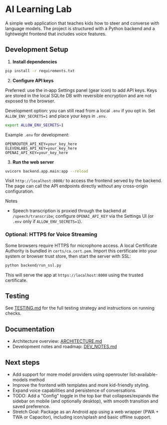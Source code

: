 # AI Learning Lab

A simple web application that teaches kids how to steer and converse with language models.
The project is structured with a Python backend and a lightweight frontend that includes voice features.

## Development Setup

1. **Install dependencies**

```bash
pip install -r requirements.txt
```

2. **Configure API keys**

Preferred: use the in‑app Settings panel (gear icon) to add API keys. Keys are stored in the local SQLite DB with reversible encryption and are not exposed to the browser.

Development option: you can still read from a local `.env` if you opt in. Set `ALLOW_ENV_SECRETS=1` and place your keys in `.env`.

```bash
export ALLOW_ENV_SECRETS=1
```

Example `.env` for development:

```
OPENROUTER_API_KEY=your_key_here
ELEVENLABS_API_KEY=your_key_here
OPENAI_API_KEY=your_key_here
```

3. **Run the web server**

```bash
uvicorn backend.app.main:app --reload
```

Visit `http://localhost:8000/` to access the frontend served by the backend. The page can call the API endpoints directly without any cross-origin configuration.

Notes
- Speech transcription is proxied through the backend at `/speech/transcribe`; configure `OPENAI_API_KEY` via the Settings UI (or `.env` only if `ALLOW_ENV_SECRETS=1`).

### Optional: HTTPS for Voice Streaming

Some browsers require HTTPS for microphone access. A local Certificate Authority is bundled in `certs/ca.cert.pem`.
Import this certificate into your system or browser trust store, then start the server with SSL:

```bash
python backend/run_ssl.py
```

This will serve the app at `https://localhost:8000` using the trusted certificate.

## Testing

See [TESTING.md](TESTING.md) for the full testing strategy and instructions on running checks.

## Documentation

- Architecture overview: [ARCHITECTURE.md](ARCHITECTURE.md)
- Development notes and roadmap: [DEV_NOTES.md](DEV_NOTES.md)

## Next steps

- Add support for more model providers using openrouter list-available-models method
- Improve the frontend with templates and more kid-friendly styling.
- Expand voice capabilities and persistence of conversations.
- TODO: Add a "Config" toggle in the top bar that collapses/expands the sidebar on mobile (and optionally desktop), with smooth transition and saved preference.
- Stretch Goal: Package as an Android app using a web wrapper (PWA + TWA or Capacitor), including icon/splash and basic offline support.
